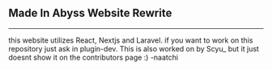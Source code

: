 ## Made In Abyss Website Rewrite

---
this website utilizes React, Nextjs and Laravel.
if you want to work on this repository just ask 
in plugin-dev. This is also worked on by Scyu_
but it just doesnt show it on the contributors page :)
-naatchi